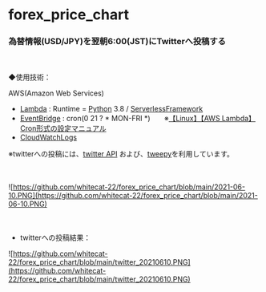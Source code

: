 # forex_price_chart

### 為替情報(USD/JPY)を翌朝6:00(JST)にTwitterへ投稿する
　

◆使用技術：

AWS(Amazon Web Services)
- [Lambda](https://aws.amazon.com/jp/lambda/?nc2=h_ql_prod_fs_lbd) : Runtime = [Python](https://www.python.org/) 3.8 / [ServerlessFramework](https://app.serverless.com/)
- [EventBridge](https://aws.amazon.com/jp/eventbridge/?nc2=h_ql_prod_serv_eb) : cron(0 21 ? * MON-FRI *)　　※[【Linux】【AWS Lambda】Cron形式の設定マニュアル](https://qiita.com/_whitecat_22/items/20987f265b97ec3fbacf)
- [CloudWatchLogs](https://aws.amazon.com/jp/cloudwatch/?nc2=h_ql_prod_mg_cw)

※twitterへの投稿には、[twitter API](https://developer.twitter.com/en/docs/twitter-api) および、[tweepy](https://www.tweepy.org/)を利用しています。

　

![https://github.com/whitecat-22/forex_price_chart/blob/main/2021-06-10.PNG](https://github.com/whitecat-22/forex_price_chart/blob/main/2021-06-10.PNG)

　

- twitterへの投稿結果：

![https://github.com/whitecat-22/forex_price_chart/blob/main/twitter_20210610.PNG](https://github.com/whitecat-22/forex_price_chart/blob/main/twitter_20210610.PNG)
